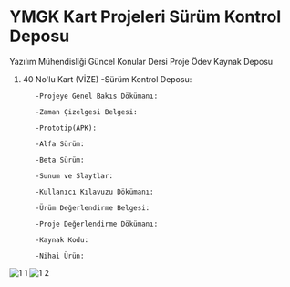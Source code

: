# YMGK Kart Projeleri Sürüm Kontrol Deposu
Yazılım Mühendisliği Güncel Konular Dersi Proje Ödev Kaynak Deposu
1) 40 No'lu Kart (VİZE)
          -Sürüm Kontrol Deposu:

          -Projeye Genel Bakıs Dökümanı:

          -Zaman Çizelgesi Belgesi:

          -Prototip(APK):

          -Alfa Sürüm:

          -Beta Sürüm:

          -Sunum ve Slaytlar:

          -Kullanıcı Kılavuzu Dökümanı:

          -Ürüm Değerlendirme Belgesi:

          -Proje Değerlendirme Dökümanı:

          -Kaynak Kodu:

          -Nihai Ürün:
  ![1 1](https://user-images.githubusercontent.com/93042786/236837494-5389765b-41b5-4b3a-9269-65757dcdad8c.jpg)
![1 2](https://user-images.githubusercontent.com/93042786/236837504-73a48b34-dfc8-4471-9e60-c6cbd714c4c1.jpg)

